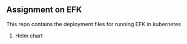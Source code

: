 ## Assignment on EFK

This repo contains the deployment files for running EFK in kubernetes

1. Helm chart
